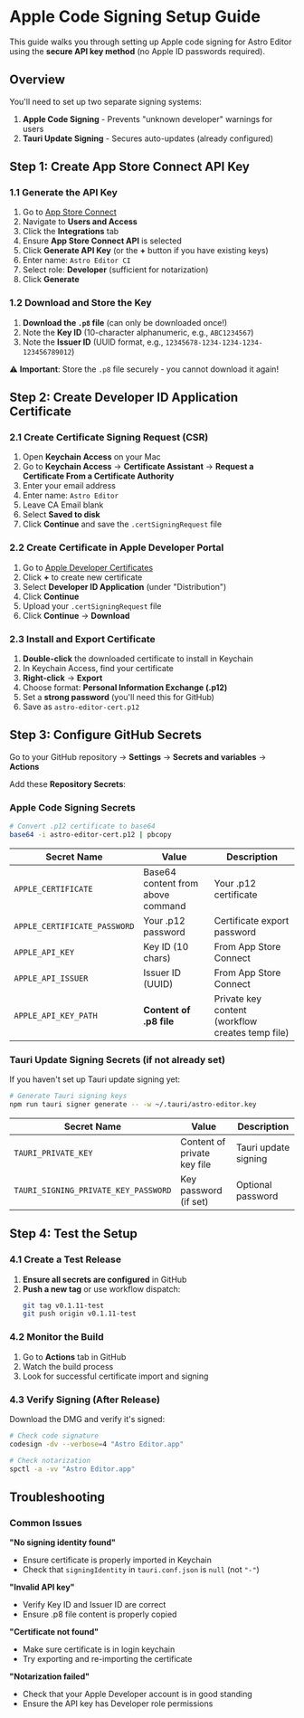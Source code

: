 # Apple Code Signing Setup Guide

This guide walks you through setting up Apple code signing for Astro Editor using the **secure API key method** (no Apple ID passwords required).

## Overview

You'll need to set up two separate signing systems:

1. **Apple Code Signing** - Prevents "unknown developer" warnings for users
2. **Tauri Update Signing** - Secures auto-updates (already configured)

## Step 1: Create App Store Connect API Key

### 1.1 Generate the API Key

1. Go to [App Store Connect](https://appstoreconnect.apple.com/)
2. Navigate to **Users and Access**
3. Click the **Integrations** tab
4. Ensure **App Store Connect API** is selected
5. Click **Generate API Key** (or the **+** button if you have existing keys)
6. Enter name: `Astro Editor CI`
7. Select role: **Developer** (sufficient for notarization)
8. Click **Generate**

### 1.2 Download and Store the Key

1. **Download the `.p8` file** (can only be downloaded once!)
2. Note the **Key ID** (10-character alphanumeric, e.g., `ABC1234567`)
3. Note the **Issuer ID** (UUID format, e.g., `12345678-1234-1234-1234-123456789012`)

⚠️ **Important**: Store the `.p8` file securely - you cannot download it again!

## Step 2: Create Developer ID Application Certificate

### 2.1 Create Certificate Signing Request (CSR)

1. Open **Keychain Access** on your Mac
2. Go to **Keychain Access** → **Certificate Assistant** → **Request a Certificate From a Certificate Authority**
3. Enter your email address
4. Enter name: `Astro Editor`
5. Leave CA Email blank
6. Select **Saved to disk**
7. Click **Continue** and save the `.certSigningRequest` file

### 2.2 Create Certificate in Apple Developer Portal

1. Go to [Apple Developer Certificates](https://developer.apple.com/account/resources/certificates/list)
2. Click **+** to create new certificate
3. Select **Developer ID Application** (under "Distribution")
4. Click **Continue**
5. Upload your `.certSigningRequest` file
6. Click **Continue** → **Download**

### 2.3 Install and Export Certificate

1. **Double-click** the downloaded certificate to install in Keychain
2. In Keychain Access, find your certificate
3. **Right-click** → **Export**
4. Choose format: **Personal Information Exchange (.p12)**
5. Set a **strong password** (you'll need this for GitHub)
6. Save as `astro-editor-cert.p12`

## Step 3: Configure GitHub Secrets

Go to your GitHub repository → **Settings** → **Secrets and variables** → **Actions**

Add these **Repository Secrets**:

### Apple Code Signing Secrets

```bash
# Convert .p12 certificate to base64
base64 -i astro-editor-cert.p12 | pbcopy
```

| Secret Name                  | Value                             | Description                                      |
| ---------------------------- | --------------------------------- | ------------------------------------------------ |
| `APPLE_CERTIFICATE`          | Base64 content from above command | Your .p12 certificate                            |
| `APPLE_CERTIFICATE_PASSWORD` | Your .p12 password                | Certificate export password                      |
| `APPLE_API_KEY`              | Key ID (10 chars)                 | From App Store Connect                           |
| `APPLE_API_ISSUER`           | Issuer ID (UUID)                  | From App Store Connect                           |
| `APPLE_API_KEY_PATH`         | **Content of .p8 file**           | Private key content (workflow creates temp file) |

### Tauri Update Signing Secrets (if not already set)

If you haven't set up Tauri update signing yet:

```bash
# Generate Tauri signing keys
npm run tauri signer generate -- -w ~/.tauri/astro-editor.key
```

| Secret Name                          | Value                       | Description          |
| ------------------------------------ | --------------------------- | -------------------- |
| `TAURI_PRIVATE_KEY`                  | Content of private key file | Tauri update signing |
| `TAURI_SIGNING_PRIVATE_KEY_PASSWORD` | Key password (if set)       | Optional password    |

## Step 4: Test the Setup

### 4.1 Create a Test Release

1. **Ensure all secrets are configured** in GitHub
2. **Push a new tag** or use workflow dispatch:
   ```bash
   git tag v0.1.11-test
   git push origin v0.1.11-test
   ```

### 4.2 Monitor the Build

1. Go to **Actions** tab in GitHub
2. Watch the build process
3. Look for successful certificate import and signing

### 4.3 Verify Signing (After Release)

Download the DMG and verify it's signed:

```bash
# Check code signature
codesign -dv --verbose=4 "Astro Editor.app"

# Check notarization
spctl -a -vv "Astro Editor.app"
```

## Troubleshooting

### Common Issues

**"No signing identity found"**

- Ensure certificate is properly imported in Keychain
- Check that `signingIdentity` in `tauri.conf.json` is `null` (not `"-"`)

**"Invalid API key"**

- Verify Key ID and Issuer ID are correct
- Ensure .p8 file content is properly copied

**"Certificate not found"**

- Make sure certificate is in login keychain
- Try exporting and re-importing the certificate

**"Notarization failed"**

- Check that your Apple Developer account is in good standing
- Ensure the API key has Developer role permissions
